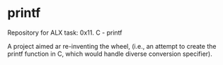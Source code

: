 # printf
Repository for ALX task: 0x11. C - printf

A project aimed ar re-inventing the wheel, (i.e., an attempt to create the printf function in C, which would handle diverse conversion specifier).
